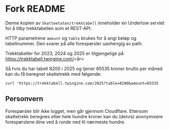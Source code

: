 # Fork README

Denne kopien av `Skatteetaten/trekktabell` inneholder en Undertow servlet for å tilby trekktabellen som et REST-API.

HTTP parametrene `amount` og `table` brukes for å angi beløp og tabellnummer.  Den svarer på alle forespørsler uavhengig
av path.

Trekktabeller for 2023, 2024 og 2025 er tilgjengelige på https://trekktabell.twingine.com/<år>

Så hvis du har tabell 8200 i 2025 og tjener 65535 kroner brutto per måned kan du få beregnet skattetrekk med følgende:

```
curl 'https://trekktabell.twingine.com/2025?table=8200&amount=65535
```

## Personvern

Forespørsler blir ikke logget, men går gjennom Cloudflare.  Ettersom skattetrekk beregnes etter hele hundre kroner kan du
(delvis) anonymisere forespørslene dine ved å runde ned til nærmeste hundre.
